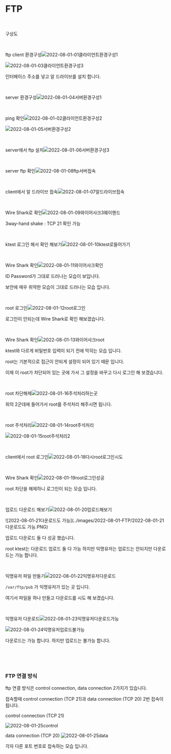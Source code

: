 # FTP

<br>

구상도

<br>

ftp client 환경구성![2022-08-01-01클라이언트환경구성1](../images/2022-08-01-FTP/2022-08-01-01클라이언트환경구성1.PNG)

![2022-08-01-03클라이언트환경구성3](../images/2022-08-01-FTP/2022-08-01-03클라이언트환경구성3.PNG)

인터페이스 주소를 넣고 알 드라이브를 설치 합니다.

<br>

server 환경구성![2022-08-01-04서버환경구성1](../images/2022-08-01-FTP/2022-08-01-04서버환경구성1.PNG)

<br>

ping 확인![2022-08-01-02클라이언트환경구성2](../images/2022-08-01-FTP/2022-08-01-02클라이언트환경구성2.PNG)

![2022-08-01-05서버환경구성2](../images/2022-08-01-FTP/2022-08-01-05서버환경구성2.PNG)

<br>

server에서 ftp 설치![2022-08-01-06서버환경구성3](../images/2022-08-01-FTP/2022-08-01-06서버환경구성3.PNG)

<br>

server ftp 확인![2022-08-01-08ftp서버접속](../images/2022-08-01-FTP/2022-08-01-08ftp서버접속.PNG)

<br>

client에서 알 드라이브 접속![2022-08-01-07알드라이브접속](../images/2022-08-01-FTP/2022-08-01-07알드라이브접속.PNG)

<br>

Wire Shark로 확인![2022-08-01-09와이어샤크3웨이핸드](../images/2022-08-01-FTP/2022-08-01-09와이어샤크3웨이핸드.PNG)

3way-hand shake : TCP 21 확인 가능

<br>

ktest 로그인 해서 확인 해보기![2022-08-01-10ktest로들어가기](../images/2022-08-01-FTP/2022-08-01-10ktest로들어가기.PNG)

<br>

Wire Shark 확인![2022-08-01-11와이어샤크확인](../images/2022-08-01-FTP/2022-08-01-11와이어샤크확인.PNG)

ID Password가 그대로 드러나는 모습이 보입니다.

보안에 매우 취약한 모습이 그대로 드러나는 모습 입니다.

<br>

root 로그인![2022-08-01-12root로그인](../images/2022-08-01-FTP/2022-08-01-12root로그인.PNG)

로그인이 안되는데 Wire Shark로 확인 해보겠습니다.

<br>

Wire Shark 확인![2022-08-01-13와이어샤크root](../images/2022-08-01-FTP/2022-08-01-13와이어샤크root.PNG)

ktest와 다르게 비밀번호 입력이 되기 전에 막히는 모습 입니다.

root는 기본적으로 접근이 안되게 설정이 되어 있기 때문 입니다.

이제 이 root가 차단되어 있는 곳에 가서 그 설정을 바꾸고 다시 로그인 해 보겠습니다.

<br>

root 차단해제![2022-08-01-16주석처리하는곳](../images/2022-08-01-FTP/2022-08-01-16주석처리하는곳.PNG)

위의 2군데에 들어가서 root를 주석처리 해주시면 됩니다.

<br>

root 주석처리![2022-08-01-14root주석처리](../images/2022-08-01-FTP/2022-08-01-14root주석처리.PNG)

![2022-08-01-15root주석처리2](../images/2022-08-01-FTP/2022-08-01-15root주석처리2.PNG)

<br>

client에서 root 로그인![2022-08-01-18다시root로그인시도](../images/2022-08-01-FTP/2022-08-01-18다시root로그인시도.PNG)

<br>

Wire Shark 확인![2022-08-01-19root로그인성공](../images/2022-08-01-FTP/2022-08-01-19root로그인성공.PNG)

root 차단을 해제하니 로그인이 되는 모습 입니다.

<br>

업로드 다운로드 해보기![2022-08-01-20업로드해보기](../images/2022-08-01-FTP/2022-08-01-20업로드해보기.PNG)

![2022-08-01-21다운로드도 가능](../images/2022-08-01-FTP/2022-08-01-21다운로드도 가능.PNG)

업로드 다운로드 둘 다 성공 했습니다.

root ktest는 다운로드 업로드 둘 다 가능 하지만 익명유저는 업로드는 안되지만 다운로드는 가능 합니다.

<br>

익명유저 파일 만들기![2022-08-01-22익명유저다운로드](../images/2022-08-01-FTP/2022-08-01-22익명유저다운로드.PNG)

`/var/ftp/pub` 가 익명유저가 있는 곳 입니다.

여기서 파일을 하나 만들고 다운로드를 시도 해 보겠습니다.

<br>

익명유저 다운로드![2022-08-01-23익명유저다운로드가능](../images/2022-08-01-FTP/2022-08-01-23익명유저다운로드가능.PNG)

![2022-08-01-24익명유저업로드불가능](../images/2022-08-01-FTP/2022-08-01-24익명유저업로드불가능.PNG)

다운로드는 가능 합니다. 하지만 업로드는 불가능 합니다.

<br>

<br>

<br>

### FTP 연결 방식

ftp 연결 방식은 control connection, data connection 2가지가 있습니다. 

접속할때 control connection (TCP 21)과 data connection (TCP 20) 2번 접속이 됩니다.

control connection (TCP 21)

![2022-08-01-25control](../images/2022-08-01-FTP/2022-08-01-25control.PNG)

data connection (TCP 20) ![2022-08-01-25data](../images/2022-08-01-FTP/2022-08-01-25data.PNG)

각자 다른 포트 번호로 접속하는 모습 입니다.

<br>

